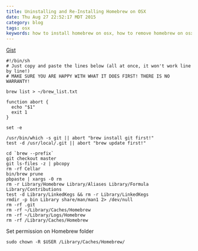 ```yaml
---
title: Uninstalling and Re-Installing Homebrew on OSX
date: Thu Aug 27 22:52:17 MDT 2015
category: blog
tags: osx
keywords: how to install homebrew on osx, how to remove homebrew on osx
---
```


[Gist](https://gist.github.com/mxcl/1173223)

    #!/bin/sh
    # Just copy and paste the lines below (all at once, it won't work line by line!)
    # MAKE SURE YOU ARE HAPPY WITH WHAT IT DOES FIRST! THERE IS NO WARRANTY!

    brew list > ~/brew_list.txt

    function abort {
      echo "$1"
      exit 1
    }

    set -e

    /usr/bin/which -s git || abort "brew install git first!"
    test -d /usr/local/.git || abort "brew update first!"

    cd `brew --prefix`
    git checkout master
    git ls-files -z | pbcopy
    rm -rf Cellar
    bin/brew prune
    pbpaste | xargs -0 rm
    rm -r Library/Homebrew Library/Aliases Library/Formula Library/Contributions
    test -d Library/LinkedKegs && rm -r Library/LinkedKegs
    rmdir -p bin Library share/man/man1 2> /dev/null
    rm -rf .git
    rm -rf ~/Library/Caches/Homebrew
    rm -rf ~/Library/Logs/Homebrew
    rm -rf /Library/Caches/Homebrew

Set permission on Homebrew folder

    sudo chown -R $USER /Library/Caches/Homebrew/
